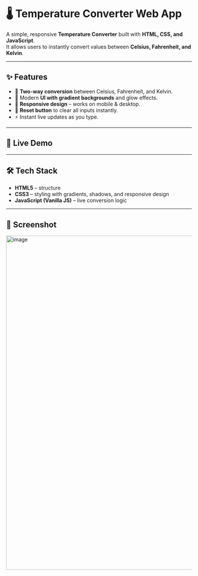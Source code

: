 # 🌡️ Temperature Converter Web App

A simple, responsive **Temperature Converter** built with **HTML, CSS, and JavaScript**.  
It allows users to instantly convert values between **Celsius, Fahrenheit, and Kelvin**.

---

## ✨ Features
- 🔄 **Two-way conversion** between Celsius, Fahrenheit, and Kelvin.  
- 🎨 Modern **UI with gradient backgrounds** and glow effects.  
- 📱 **Responsive design** – works on mobile & desktop.  
- 🧹 **Reset button** to clear all inputs instantly.  
- ⚡ Instant live updates as you type.

---

## 🚀 Live Demo

---

## 🛠️ Tech Stack
- **HTML5** – structure  
- **CSS3** – styling with gradients, shadows, and responsive design  
- **JavaScript (Vanilla JS)** – live conversion logic  

---

## 📸 Screenshot
<img width="1916" height="905" alt="image" src="https://github.com/user-attachments/assets/2d73a676-9d9a-4d54-952c-6d93312e4d2e" />
  
